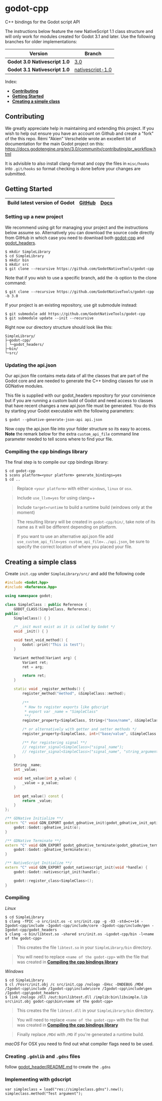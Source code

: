 # godot-cpp
C++ bindings for the Godot script API

The instructions below feature the new NativeScript 1.1 class structure and will only work for modules created for Godot 3.1 and later. Use the following branches for older implementations:

Version | Branch
--- | ---
**Godot 3.0 Nativescript 1.0** | [3.0](https://github.com/GodotNativeTools/godot-cpp/tree/3.0)
**Godot 3.1 Nativescript 1.0** | [nativescript-1.0](https://github.com/GodotNativeTools/godot-cpp/tree/nativescript-1.0)

Index:
-   [**Contributing**](#contributing)
-   [**Getting Started**](#getting-started)
-   [**Creating a simple class**](#creating-a-simple-class)

## Contributing
We greatly appreciate help in maintaining and extending this project. 
If you wish to help out ensure you have an account on Github and create a "fork" of the this repo.
Rémi "Akien" Verschelde wrote an excellent bit of documentation for the main Godot project on this: 
https://docs.godotengine.org/en/3.0/community/contributing/pr_workflow.html

It is advisible to also install clang-format and copy the files in `misc/hooks` into `.git/hooks` so format checking is done before your changes are submitted.

## Getting Started

| **Build latest version of Godot** | [**GitHub**](https://github.com/godotengine/godot) | [**Docs**](https://godot.readthedocs.io/en/latest/development/compiling/index.html) |
| --- | --- | --- |

### Setting up a new project

We recommend using git for managing your project and the instructions below assume so. Alternatively you can download the source code directly from GitHub in which case you need to download both [godot-cpp](https://github.com/GodotNativeTools/godot-cpp) and [godot_headers](https://github.com/GodotNativeTools/godot_headers).

```
$ mkdir SimpleLibrary
$ cd SimpleLibrary
$ mkdir bin
$ mkdir src
$ git clone --recursive https://github.com/GodotNativeTools/godot-cpp
```

Note that if you wish to use a specific branch, add the -b option to the clone command:
```
$ git clone --recursive https://github.com/GodotNativeTools/godot-cpp -b 3.0
```

If your project is an existing repository, use git submodule instead:
```
$ git submodule add https://github.com/GodotNativeTools/godot-cpp
$ git submodule update --init --recursive
```

Right now our directory structure should look like this:
```
SimpleLibrary/
├─godot-cpp/
| └─godot_headers/
├─bin/
└─src/
```

### Updating the api.json
Our api.json file contains meta data of all the classes that are part of the Godot core and are needed to generate the C++ binding classes for use in GDNative modules. 

This file is supplied with our godot_headers repository for your convinience but if you are running a custom build of Godot and need access to classes that have recent changes a new api.json file must be generated. You do this by starting your Godot executable with the following parameters:

```
$ godot --gdnative-generate-json-api api.json
```

Now copy the api.json file into your folder structure so its easy to access. **Note** the remark below for the extra ```custom_api_file``` command line parameter needed to tell scons where to find your file.

### Compiling the cpp bindings library
The final step is to compile our cpp bindings library:
```
$ cd godot-cpp
$ scons platform=<your platform> generate_bindings=yes
$ cd ..
```

> Replace `<your platform>` with either `windows`, `linux` or `osx`.

> Include `use_llvm=yes` for using clang++

> Include `target=runtime` to build a runtime build (windows only at the moment)

> The resulting library will be created in `godot-cpp/bin/`, take note of its name as it will be different depending on platform.

> If you want to use an alternative api.json file add `use_custom_api_file=yes custom_api_file=../api.json`, be sure to specify the correct location of where you placed your file.

## Creating a simple class

Create `init.cpp` under `SimpleLibrary/src/` and add the following code
```cpp
#include <Godot.hpp>
#include <Reference.hpp>

using namespace godot;

class SimpleClass : public Reference {
    GODOT_CLASS(SimpleClass, Reference);
public:
    SimpleClass() { }

    /* _init must exist as it is called by Godot */
    void _init() { }

    void test_void_method() {
        Godot::print("This is test");
    }

    Variant method(Variant arg) {
        Variant ret;
        ret = arg;

        return ret;
    }

    static void _register_methods() {
        register_method("method", &SimpleClass::method);
        
        /**
         * How to register exports like gdscript
         * export var _name = "SimpleClass"
         **/
        register_property<SimpleClass, String>("base/name", &SimpleClass::_name, String("SimpleClass"));

        /* or alternatively with getter and setter methods */
        register_property<SimpleClass, int>("base/value", &SimpleClass::set_value, &SimpleClass::get_value, 0);

        /** For registering signal **/
        // register_signal<SimpleClass>("signal_name");
        // register_signal<SimpleClass>("signal_name", "string_argument", GODOT_VARIANT_TYPE_STRING)
    }
    
    String _name;
    int _value;

    void set_value(int p_value) {
        _value = p_value;
    }

    int get_value() const {
        return _value;
    }
};

/** GDNative Initialize **/
extern "C" void GDN_EXPORT godot_gdnative_init(godot_gdnative_init_options *o) {
    godot::Godot::gdnative_init(o);
}

/** GDNative Terminate **/
extern "C" void GDN_EXPORT godot_gdnative_terminate(godot_gdnative_terminate_options *o) {
    godot::Godot::gdnative_terminate(o);
}

/** NativeScript Initialize **/
extern "C" void GDN_EXPORT godot_nativescript_init(void *handle) {
    godot::Godot::nativescript_init(handle);

    godot::register_class<SimpleClass>();
}
```

### Compiling

*Linux*
```
$ cd SimpleLibrary
$ clang -fPIC -o src/init.os -c src/init.cpp -g -O3 -std=c++14 -Igodot-cpp/include -Igodot-cpp/include/core -Igodot-cpp/include/gen -Igodot-cpp/godot_headers
$ clang -o bin/libtest.so -shared src/init.os -Lgodot-cpp/bin -l<name of the godot-cpp>
```
> This creates the file `libtest.so` in your `SimpleLibrary/bin` directory.

> You will need to replace `<name of the godot-cpp>` with the file that was created in [**Compiling the cpp bindings library**](#compiling-the-cpp-bindings-library)

*Windows*
```
$ cd SimpleLibrary
$ cl /Fosrc/init.obj /c src/init.cpp /nologo -EHsc -DNDEBUG /MDd /Igodot-cpp\include /Igodot-cpp\include\core /Igodot-cpp\include\gen /Igodot-cpp\godot_headers
$ link /nologo /dll /out:bin\libtest.dll /implib:bin\libsimple.lib src\init.obj godot-cpp\bin\<name of the godot-cpp>
```
> This creates the file `libtest.dll` in your `SimpleLibrary/bin` directory.

> You will need to replace `<name of the godot-cpp>` with the file that was created in [**Compiling the cpp bindings library**](#compiling-the-cpp-bindings-library)

> Finally replace `/MDd` with `/MD` if you're generated a runtime build.

*macOS*
For OSX you need to find out what compiler flags need to be used.

### Creating `.gdnlib` and `.gdns` files
follow [godot_header/README.md](https://github.com/GodotNativeTools/godot_headers/blob/master/README.md#how-do-i-use-native-scripts-from-the-editor) to create the `.gdns` 

### Implementing with gdscript
```gdscript
var simpleclass = load("res://simpleclass.gdns").new();
simpleclass.method("Test argument");
```

